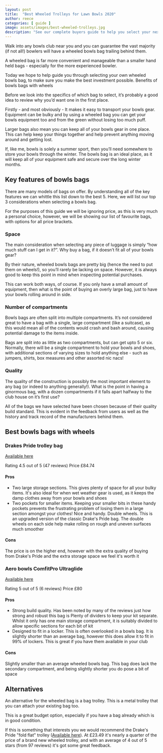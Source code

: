 ```yaml
---
layout: post
title:  "Best Wheeled Trolleys for Lawn Bowls 2020"
author: reece
categories: [ guide ]
image: assets/images/best-wheeled-trolleys.jpg
description: "See our complete buyers guide to help you select your next bowls bag."
---
```


Walk into any bowls club near you and you can guarantee the vast majority (if not all!) bowlers will have a wheeled bowls bag trailing behind them.

A wheeled bag is far more convenient and manageable than a smaller hand held bags - especially for the more experienced bowler. 

Today we hope to help guide you through selecting your own wheeled bowls bag, to make sure you make the best investment possible.
Benefits of bowls bags with wheels

Before we look into the specifics of which bag to select, it’s probably a good idea to review why you’d want one in the first place.

Firstly - and most obviously - It makes it easy to transport your bowls gear. Equipment can be bulky and by using a wheeled bag you can get your bowls equipment too and from the green without losing too much puff.

Larger bags also mean you can keep all of your bowls gear in one place. This can help keep your things together and help prevent anything moving around and getting lost.

If, like me, bowls is solely a summer sport, then you’ll need somewhere to store your bowls through the winter. The bowls bag is an ideal place, as it will keep all of your equipment safe and secure over the long winter months.

## Key features of bowls bags

There are many models of bags on offer. By understanding all of the key features we can whittle this list down to the best 5. Here, we will list our top 3 considerations when selecting a bowls bag. 

For the purposes of this guide we will be ignoring price, as this is very much a personal choice, however, we will be showing our list of favourite bags, with options for all price brackets.

### Space

The main consideration when selecting any piece of luggage is simply “how much stuff can I get in it?”. Why buy a bag, if it doesn’t fit all of your bowls gear?

By their nature, wheeled bowls bags are pretty big (hence the need to put them on wheels!), so you’ll rarely be lacking on space. However, it is always good to keep this point in mind when inspecting potential purchases.

This can work both ways, of course. If you only have a small amount of equipment, then what is the point of buying an overly large bag, just to have your bowls rolling around in side.

### Number of compartments

Bowls bags are often split into multiple compartments. It’s not considered great to have a bag with a single, large compartment (like a suitcase), as this would mean all of the contents would crash and bash around, causing potential damage to the items inside.

Bags are split into as little as two compartments, but can get upto 5 or six. Normally, there will be a single compartment to hold your bowls and shoes, with additional sections of varying sizes to hold anything else - such as jumpers, shirts, box measures and other assorted nic nacs!

### Quality

The quality of the construction is possibly the most important element to any bag (or indeed to anything generally!). What is the point in having a ginormous bag, with a dozen compartments if it falls apart halfway to the club house on it’s first use?

All of the bags we have selected have been chosen because of their quality build standard. This is evident in the feedback from users as well as the history and track record of the manufacturers behind them.

## Best bowls bags with wheels

### Drakes Pride trolley bag

<a href="https://www.amazon.co.uk/gp/product/B00UI2ZPM8/ref=as_li_tl?ie=UTF8&camp=1634&creative=6738&creativeASIN=B00UI2ZPM8&linkCode=as2&tag=jackhighbowls-21&linkId=eec85a36ecb30ad13a86a351da379fae">Available here</a>

Rating 4.5 out of 5 (47 reviews)
Price £84.74

#### Pros

* Two large storage sections. This gives plenty of space for all your bulky items. It's also ideal for when wet weather gear is used, as it keeps the damp clothes away from your bowls and shoes
* Two pockets for smaller items. Keeping your smaller bits in these handy pockets prevents the frustrating problem of losing them in a large section amongst your clothes! Nice and handy.
Double wheels. This is an upgraded version of the classic Drake's Pride bag. The double wheels on each side help make rolling on rough and uneven surfaces much smoother

#### Cons

The price is on the higher end, however with the extra quality of buying from Drake's Pride and the extra storage space we feel it's worth it

### Aero bowls ComfitPro Ultraglide

<a href="https://www.amazon.co.uk/gp/product/B00ZKSU0E8/ref=as_li_tl?ie=UTF8&camp=1634&creative=6738&creativeASIN=B00ZKSU0E8&linkCode=as2&tag=jackhighbowls-21&linkId=795a9ea08a2d4541c5734e06fe40b12a">Available here</a>

Rating 5 out of 5 (6 reviews)
Price £80

#### Pros

* Strong build quality. Has been noted by many of the reviews just how strong and robust this bag is
Plenty of dividers to keep your kit separate. Whilst it only has one main storage compartment, it is suitably divided to allow specific sections for each bit of kit 
* Designed to fit in a locker. This is often overlooked in a bowls bag. It is slightly shorter than an average bag, however this does allow it to fit in 99% of lockers. This is great if you have them available in your club

#### Cons

Slightly smaller than an average wheeled bowls bag. This bag does lack the secondary compartment, and being slightly shorter you do pose a bit of space

## Alternatives

An alternative for the wheeled bag is a bag trolley. This is a metal trolley that you can attach your existing bag too. 

This is a great budget option, especially if you have a bag already which is in good condition.

If this is something that interests you we would recommend the Drake's Pride "fold flat" trolley (<a href="https://www.amazon.co.uk/gp/product/B0053PTA12/ref=as_li_tl?ie=UTF8&tag=jackhighbowls-21&camp=1634&creative=6738&linkCode=as2&creativeASIN=B0053PTA12&linkId=178385cf2afe52690811f94b68f6b7db">Available here</a>). At £23.49 it's nearly a quarter of the price of a brand new wheeled trolley, and with an average of 4 out of 5 stars (from 97 reviews) it's got some great feedback.




